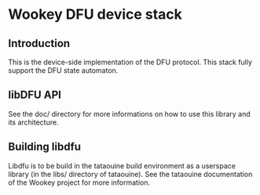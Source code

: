 Wookey DFU device stack
=======================

Introduction
------------

This is the device-side implementation of the DFU protocol. This stack fully support the
DFU state automaton.

libDFU API
----------

See the doc/ directory for more informations on how to use this library and its architecture.

Building libdfu
---------------

Libdfu is to be build in the tataouine build environment as a userspace library (in the libs/ directory of tataouine).
See the tataouine documentation of the Wookey project for more information.
